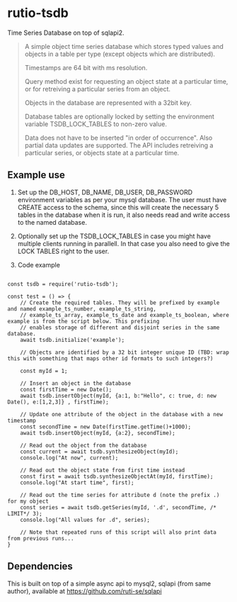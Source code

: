 # rutio-tsdb
Time Series Database on top of sqlapi2.

>
> A simple object time series database which stores typed values and objects in a table per type (except objects which are distributed).
>
> Timestamps are 64 bit with ms resolution.
>
> Query method exist for requesting an object state at a particular time, or for retreiving a particular series from an object.
>
> Objects in the database are represented with a 32bit key.
>
> Database tables are optionally locked by setting the environment variable TSDB_LOCK_TABLES to non-zero value.
>
> Data does not have to be inserted "in order of occurrence". Also partial data updates are supported.
> The API includes retreiving a particular series, or objects state at a particular time.
> 

## Example use

1. Set up the DB_HOST, DB_NAME, DB_USER, DB_PASSWORD environment variables as per your mysql database.
The user must have CREATE access to the schema, since this will create the necessary 5 tables in the database when it is run, it also needs read and write access to the named database.

2. Optionally set up the TSDB_LOCK_TABLES in case you might have multiple clients running in parallell. 
In that case you also need to give the LOCK TABLES right to the user.

3. Code example

```

const tsdb = require('rutio-tsdb');

const test = () => {
    // Create the required tables. They will be prefixed by example and named example_ts_number, example_ts_string, 
    // example_ts_array, example_ts_date and example_ts_boolean, where example is from the script below. This prefixing
    // enables storage of different and disjoint series in the same database.
    await tsdb.initialize('example'); 

    // Objects are identified by a 32 bit integer unique ID (TBD: wrap this with something that maps other id formats to such integers?)

    const myId = 1;

    // Insert an object in the database
    const firstTime = new Date();
    await tsdb.insertObject(myId, {a:1, b:"Hello", c: true, d: new Date(), e:[1,2,3]} , firstTime);

    // Update one attribute of the object in the database with a new timestamp
    const secondTime = new Date(firstTime.getTime()+1000);
    await tsdb.insertObject(myId, {a:2}, secondTime);

    // Read out the object from the database
    const current = await tsdb.synthesizeObject(myId);
    console.log("At now", current);

    // Read out the object state from first time instead
    const first = await tsdb.synthesizeObjectAt(myId, firstTime);
    console.log("At start time", first);

    // Read out the time series for attribute d (note the prefix .) for my object
    const series = await tsdb.getSeries(myId, '.d', secondTime, /* LIMIT*/ 3);
    console.log("All values for .d", series);

    // Note that repeated runs of this script will also print data from previous runs...
}
```

## Dependencies

This is built on top of a simple async api to mysql2, sqlapi (from same author), available at https://github.com/ruti-se/sqlapi

